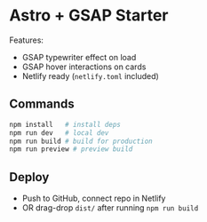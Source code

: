 # Astro + GSAP Starter

Features:
- GSAP typewriter effect on load
- GSAP hover interactions on cards
- Netlify ready (`netlify.toml` included)

## Commands

```bash
npm install   # install deps
npm run dev   # local dev
npm run build # build for production
npm run preview # preview build
```

## Deploy
- Push to GitHub, connect repo in Netlify
- OR drag-drop `dist/` after running `npm run build`
